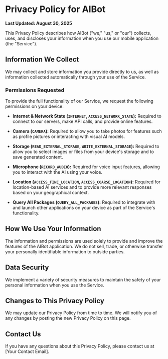 # Privacy Policy for AIBot

**Last Updated: August 30, 2025**

This Privacy Policy describes how AIBot ("we," "us," or "our") collects, uses, and discloses your information when you use our mobile application (the "Service").

## Information We Collect

We may collect and store information you provide directly to us, as well as information collected automatically through your use of the Service. 

### Permissions Requested

To provide the full functionality of our Service, we request the following permissions on your device:

*   **Internet & Network State (`INTERNET`, `ACCESS_NETWORK_STATE`):** Required to connect to our servers, make API calls, and provide online features.

*   **Camera (`CAMERA`):** Required to allow you to take photos for features such as profile pictures or interacting with visual AI models.

*   **Storage (`READ_EXTERNAL_STORAGE`, `WRITE_EXTERNAL_STORAGE`):** Required to allow you to select images or files from your device's storage and to save generated content.

*   **Microphone (`RECORD_AUDIO`):** Required for voice input features, allowing you to interact with the AI using your voice.

*   **Location (`ACCESS_FINE_LOCATION`, `ACCESS_COARSE_LOCATION`):** Required for location-based AI services and to provide more relevant responses based on your geographical context.

*   **Query All Packages (`QUERY_ALL_PACKAGES`):** Required to integrate with and launch other applications on your device as part of the Service's functionality.

## How We Use Your Information

The information and permissions are used solely to provide and improve the features of the AIBot application. We do not sell, trade, or otherwise transfer your personally identifiable information to outside parties.

## Data Security

We implement a variety of security measures to maintain the safety of your personal information when you use the Service.

## Changes to This Privacy Policy

We may update our Privacy Policy from time to time. We will notify you of any changes by posting the new Privacy Policy on this page.

## Contact Us

If you have any questions about this Privacy Policy, please contact us at [Your Contact Email].

